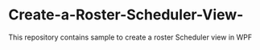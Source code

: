 # Create-a-Roster-Scheduler-View-
This repository contains sample to create a roster Scheduler view in WPF

